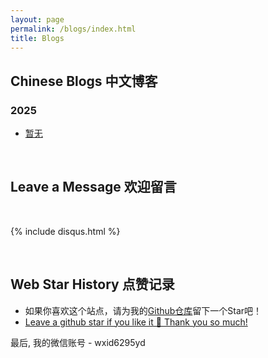 ```yaml
---
layout: page
permalink: /blogs/index.html
title: Blogs
---
```


## Chinese Blogs 中文博客

### 2025

- [暂无](https://google.com)<br>

<br>

## Leave a Message 欢迎留言

<br>

{% include disqus.html %} 

<br>

## Web Star History 点赞记录

- 如果你喜欢这个站点，请为我的[Github仓库](https://github.com/YDCHN86/ydchn86.github.io)留下一个Star吧！
- [Leave a github star if you like it 🥰 Thank you so much!](https://github.com/YDCHN86/ydchn86.github.io) 

最后, 我的微信账号 - wxid6295yd

<br>
